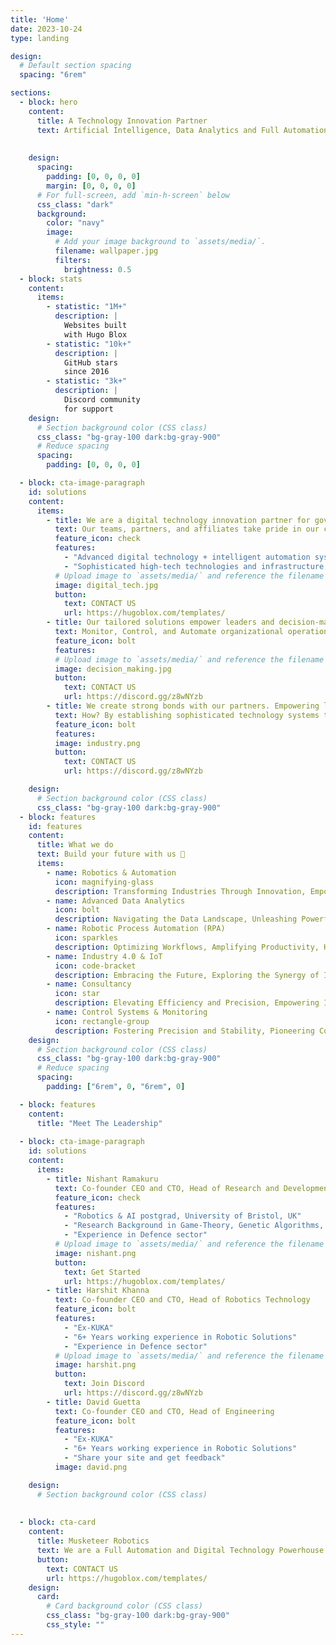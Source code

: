 ```yaml
---
title: 'Home'
date: 2023-10-24
type: landing

design:
  # Default section spacing
  spacing: "6rem"

sections:
  - block: hero
    content:
      title: A Technology Innovation Partner
      text: Artificial Intelligence, Data Analytics and Full Automation Powerhouse
    
      
    design:
      spacing:
        padding: [0, 0, 0, 0]
        margin: [0, 0, 0, 0]
      # For full-screen, add `min-h-screen` below
      css_class: "dark"
      background:
        color: "navy"
        image:
          # Add your image background to `assets/media/`.
          filename: wallpaper.jpg
          filters:
            brightness: 0.5
  - block: stats
    content:
      items:
        - statistic: "1M+"
          description: |
            Websites built  
            with Hugo Blox
        - statistic: "10k+"
          description: |
            GitHub stars  
            since 2016
        - statistic: "3k+"
          description: |
            Discord community  
            for support
    design:
      # Section background color (CSS class)
      css_class: "bg-gray-100 dark:bg-gray-900"
      # Reduce spacing
      spacing:
        padding: [0, 0, 0, 0]

  - block: cta-image-paragraph
    id: solutions
    content:
      items:
        - title: We are a digital technology innovation partner for governments, businesses, and organizations of all sizes.
          text: Our teams, partners, and affiliates take pride in our comprehensive Executive, Supervisory and Advisory expertise in all practical aspects of adopting and applying
          feature_icon: check
          features:
            - "Advanced digital technology + intelligent automation systems"
            - "Sophisticated high-tech technologies and infrastructure (software, hardware, and robotics)"
          # Upload image to `assets/media/` and reference the filename here
          image: digital_tech.jpg
          button:
            text: CONTACT US
            url: https://hugoblox.com/templates/
        - title: Our tailored solutions empower leaders and decision-makers with the real-time validated data, and actionable on-demand insights, they need to
          text: Monitor, Control, and Automate organizational operations — at scale. Enabling our partners and clients conquer the toughest challenges across all applications, sectors and industries.
          feature_icon: bolt
          features:
          # Upload image to `assets/media/` and reference the filename here
          image: decision_making.jpg
          button:
            text: CONTACT US
            url: https://discord.gg/z8wNYzb
        - title: We create strong bonds with our partners. Empowering leaders to unleash their true potential and leverage our capabilities to protect competitive achievements, and further boost growth and prosperity.
          text: How? By establishing sophisticated technology systems to effectively detect and manage risks, controls, and insights to gain an edge against competition, leading markets and achieving new competitive heights — locally, regionally and globally.
          feature_icon: bolt
          features:
          image: industry.png
          button:
            text: CONTACT US
            url: https://discord.gg/z8wNYzb

    design:
      # Section background color (CSS class)
      css_class: "bg-gray-100 dark:bg-gray-900"
  - block: features
    id: features
    content:
      title: What we do
      text: Build your future with us 🧱
      items:
        - name: Robotics & Automation
          icon: magnifying-glass
          description: Transforming Industries Through Innovation, Empowering Efficiency, Precision and Revolutionizing processes with cutting-edge technology
        - name: Advanced Data Analytics
          icon: bolt
          description: Navigating the Data Landscape, Unleashing Powerful Insights and Strategic Guidance through Innovative Data Analysis Approaches
        - name: Robotic Process Automation (RPA)
          icon: sparkles
          description: Optimizing Workflows, Amplifying Productivity, Harnessing the Transformative Capabilities of Robotic Process Automation
        - name: Industry 4.0 & IoT
          icon: code-bracket
          description: Embracing the Future, Exploring the Synergy of Industry 4.0 and the Internet of Things to Drive Innovation and Connectivity
        - name: Consultancy
          icon: star
          description: Elevating Efficiency and Precision, Empowering Industries through Expert Robotic Solutions Consultancy
        - name: Control Systems & Monitoring
          icon: rectangle-group
          description: Fostering Precision and Stability, Pioneering Control Systems for Seamless Operations and Enhanced Performance
    design:
      # Section background color (CSS class)
      css_class: "bg-gray-100 dark:bg-gray-900"
      # Reduce spacing
      spacing:
        padding: ["6rem", 0, "6rem", 0]

  - block: features
    content:
      title: "Meet The Leadership"
    
  - block: cta-image-paragraph
    id: solutions
    content:
      items:
        - title: Nishant Ramakuru
          text: Co-founder CEO and CTO, Head of Research and Development
          feature_icon: check
          features:
            - "Robotics & AI postgrad, University of Bristol, UK"
            - "Research Background in Game-Theory, Genetic Algorithms, Multi-agent Modelling"
            - "Experience in Defence sector"
          # Upload image to `assets/media/` and reference the filename here
          image: nishant.png
          button:
            text: Get Started
            url: https://hugoblox.com/templates/
        - title: Harshit Khanna
          text: Co-founder CEO and CTO, Head of Robotics Technology
          feature_icon: bolt
          features:
            - "Ex-KUKA"
            - "6+ Years working experience in Robotic Solutions"
            - "Experience in Defence sector"
          # Upload image to `assets/media/` and reference the filename here
          image: harshit.png
          button:
            text: Join Discord
            url: https://discord.gg/z8wNYzb
        - title: David Guetta
          text: Co-founder CEO and CTO, Head of Engineering
          feature_icon: bolt
          features:
            - "Ex-KUKA"
            - "6+ Years working experience in Robotic Solutions"
            - "Share your site and get feedback"
          image: david.png

    design:
      # Section background color (CSS class)
      
  
  - block: cta-card
    content:
      title: Musketeer Robotics
      text: We are a Full Automation and Digital Technology Powerhouse. Our portfolio offers a wide range of smart, secure, and safe solutions, covering, Artificial Intelligence, Big Data, Cybersecurity, Internet, Software and Hardware. We are a comprehensive turn-key high-tech provider, from Strategic Advisory and Project Management, to full Executive Services in Design, Engineering, Data Science, Operations, Growth, Training, Business Strategy and Risk Management — and everything in between. 
      button:
        text: CONTACT US
        url: https://hugoblox.com/templates/
    design:
      card:
        # Card background color (CSS class)
        css_class: "bg-gray-100 dark:bg-gray-900"
        css_style: ""
---
```

